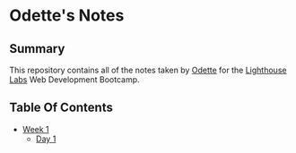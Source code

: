 # Odette's Notes
## Summary 
This repository contains all of the notes taken by [Odette](https://github.com/tshyotte) for the [Lighthouse Labs](https://www.lighthouselabs.ca/) Web Development Bootcamp.
## Table Of Contents
  * [Week 1](/Week_1)
    * [Day 1](/Week_1/Day_1)